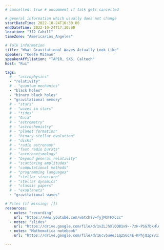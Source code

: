 ```yaml
---
# cancelled: true # uncomment if talk gets cancelled

# general information which usually does not change
startDateTime: 2022-10-24T16:30:00
endDateTime: 2022-10-24T17:30:00
location: "312 Cahill"
timeZone: "America/Los_Angeles"

# Talk information
title: "What Gravitational Waves Actually Look Like"
speaker: "Keefe Mitman"
speakerAffiliation: "TAPIR, SXS; Caltech"
host: "Rui"

tags:
  # - "astrophysics"
  - "relativity"
  # - "quantum mechanics"
  - "black holes"
  - "binary black holes"
  - "gravitational memory"
  # - "stars"
  # - "waves in stars"
  # - "tides"
  # - "Gaia"
  # - "astrometry"
  # - "astrochemistry"
  # - "planet formation"
  # - "binary stellar evolution"
  # - "disks"
  # - "radio astronomy"
  # - "fast radio bursts"
  # - "asteroseismology"
  # - "beyond general relativity"
  # - "scattering amplitudes"
  # - "computational methods"
  # - "programming languages"
  # - "stellar structure"
  # - "stellar dynamics"
  # - "classic papers"
  # - "exoplanets"
  - "gravitational waves"

# Files (if missing: [])
resources:
  - notes: "recording"
    url: "https://www.youtube.com/watch?v=fyjMdTFXCcc"
  - notes: "slides"
    url: "https://drive.google.com/file/d/1vZLJhXlQQ81v9--7zH-PSG7bkHlqIBVi/view?usp=drive_link"
  - notes: "Mathematica notebook"
    url: "https://drive.google.com/file/d/16cvbuAeJ1q25GC4E-KPhjQ1pYv13yVh6/view?usp=drive_link"

---
```



